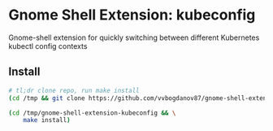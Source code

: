 # Gnome Shell Extension: kubeconfig

Gnome-shell extension for quickly switching between different Kubernetes kubectl config contexts

## Install

```bash
# tl;dr clone repo, run make install
(cd /tmp && git clone https://github.com/vvbogdanov87/gnome-shell-extension-kubeconfig.git)

(cd /tmp/gnome-shell-extension-kubeconfig && \
    make install)
```
